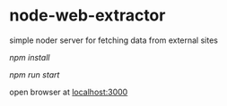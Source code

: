 # node-web-extractor
simple noder server for fetching data from external sites


_npm install_


_npm run start_


open browser at [localhost:3000](http://localhost:3000/)
